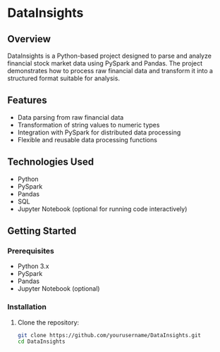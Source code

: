 # DataInsights

## Overview
DataInsights is a Python-based project designed to parse and analyze financial stock market data using PySpark and Pandas. The project demonstrates how to process raw financial data and transform it into a structured format suitable for analysis.

## Features
- Data parsing from raw financial data
- Transformation of string values to numeric types
- Integration with PySpark for distributed data processing
- Flexible and reusable data processing functions

## Technologies Used
- Python
- PySpark
- Pandas
- SQL
- Jupyter Notebook (optional for running code interactively)

## Getting Started

### Prerequisites
- Python 3.x
- PySpark
- Pandas
- Jupyter Notebook (optional)

### Installation
1. Clone the repository:
   ```bash
   git clone https://github.com/yourusername/DataInsights.git
   cd DataInsights
